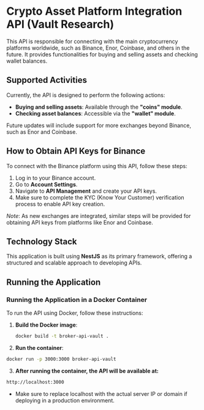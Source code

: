 # Crypto Asset Platform Integration API (Vault Research)

This API is responsible for connecting with the main cryptocurrency platforms worldwide, such as Binance, Enor, Coinbase, and others in the future. It provides functionalities for buying and selling assets and checking wallet balances.

## Supported Activities

Currently, the API is designed to perform the following actions:

- **Buying and selling assets**: Available through the **"coins" module**.
- **Checking asset balances**: Accessible via the **"wallet" module**.

Future updates will include support for more exchanges beyond Binance, such as Enor and Coinbase.

## How to Obtain API Keys for Binance

To connect with the Binance platform using this API, follow these steps:

1. Log in to your Binance account.
2. Go to **Account Settings**.
3. Navigate to **API Management** and create your API keys.
4. Make sure to complete the KYC (Know Your Customer) verification process to enable API key creation.

*Note*: As new exchanges are integrated, similar steps will be provided for obtaining API keys from platforms like Enor and Coinbase.

## Technology Stack

This application is built using **NestJS** as its primary framework, offering a structured and scalable approach to developing APIs.

## Running the Application

### Running the Application in a Docker Container

To run the API using Docker, follow these instructions:

1. **Build the Docker image**:
   ```bash
   docker build -t broker-api-vault .
   ```
  
2. **Run the container**: 
  ```bash
docker run -p 3000:3000 broker-api-vault
   ```

3. **After running the container, the API will be available at:**
  ```bash
http://localhost:3000
   ```

* Make sure to replace localhost with the actual server IP or domain if deploying in a production environment.

